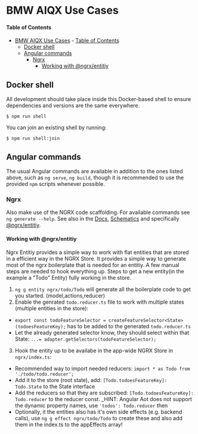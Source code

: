 # BMW AIQX Use Cases


#### Table of Contents

- [BMW AIQX Use Cases](#bmw-aiqx-use-cases)
      - [Table of Contents](#table-of-contents)
  - [Docker shell](#docker-shell)
  - [Angular commands](#angular-commands)
    - [Ngrx](#ngrx)
      - [Working with @ngrx/entitiy](#working-with-ngrxentitiy)

## Docker shell

All development should take place inside this Docker-based shell
to ensure dependencies and versions are the same everywhere.

```shell
$ npm run shell
```

You can join an existing shell by running:

```shell
$ npm run shell:join
```

## Angular commands

The usual Angular commands are available in addition to the ones listed above,
such as `ng serve`, `ng build`, though it is recommended to use the provided
`npm` scripts whenever possible.

### Ngrx

Also make use of the NGRX code scaffolding. For available commands see `ng generate --help`.
See also in the [Docs](https://ngrx.io/docs), [Schematics](https://ngrx.io/guide/schematics/store) and specifically [@ngrx/entitiy](https://ngrx.io/guide/entity).

#### Working with @ngrx/entitiy
Ngrx Entitiy provides a simple way to work with flat entities that are stored in a efficient way in the NGRX Store. It provides a simple way to generate most of the ngrx boilerplate that is needed for an entitiy. A few manual steps are needed to hook everything up. Steps to get a new entity(in the example a "Todo" Entity) fully working in the store. 
1. `ng g entity ngrx/todo/Todo` will generate all the boilerplate code to get you started. (model,actions,reducer)
2. Enable the genrated `todo.reducer.ts` file to work with multiple states (multiple entities in the store):
  * `export const todoFeatureSelector = createFeatureSelector<State>(todoesFeatureKey);` has to be added to the generated `todo.reducer.ts`
  * Let the already generated selector know, they should select within that State: `...= adapter.getSelectors(todoFeatureSelector);`
3. Hook the entity up to be availabe in the app-wide NGRX Store in `ngrx/index.ts`:
  * Recommended way to import needed reducers: `import * as Todo from './todo/todo.reducer';`
  * Add it to the store (root state), add: `[Todo.todoesFeatureKey]: Todo.State` to the State interface
  * Add the reducers so that they are subscribed: `[Todo.todoesFeatureKey]: Todo.reducer` to the reducer const. _HINT: Angular Aot does not support the dynamic property names, use `'todos': Todo.reducer` then
  * Optionally, it the entities also has it's own side effects (e.g. backend calls), use `ng g effect ngrx/todo/Todo` to create these and also add them in the index.ts to the appEffects array!
